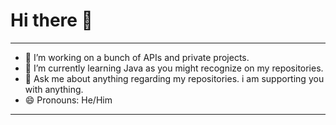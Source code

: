 # Hi there 👋
--------------------------------------------------------------------------------------------
* 🔭 I’m working on a bunch of APIs and private projects.
* 🌱 I’m currently learning Java as you might recognize on my repositories.
* 💬 Ask me about anything regarding my repositories. i am supporting you with anything.
* 😄 Pronouns: He/Him
--------------------------------------------------------------------------------------------

